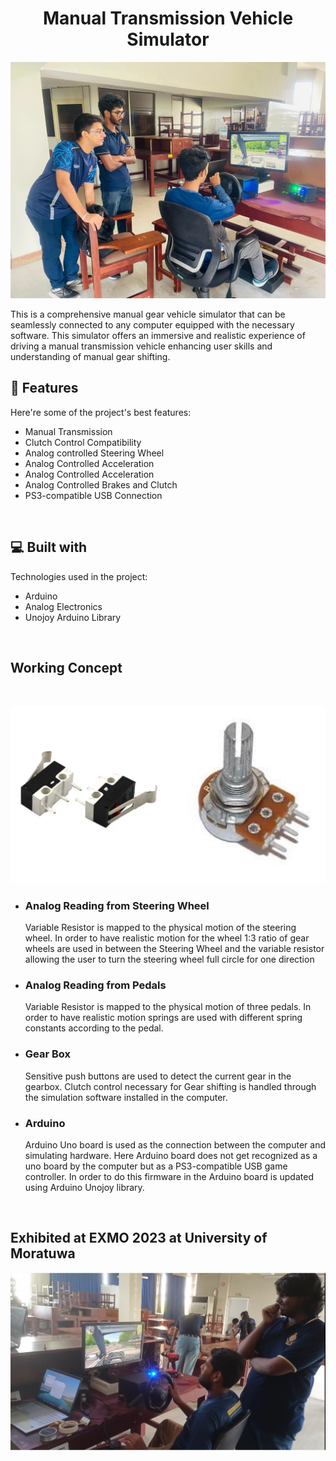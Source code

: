 <h1 align="center" id="title">Manual Transmission Vehicle Simulator</h1>

<p align="center"><img src="https://github.com/RuchiraAbeywardhane/Manual-transmission-Vehicle-Simulator/blob/6b34faca125f20301f06f9bede190b22e4168e91/Images/MainImage1.jpg" alt="project-image"></p>

<p id="description">This is a comprehensive manual gear vehicle simulator that can be seamlessly connected to any computer equipped with the necessary software. This simulator offers an immersive and realistic experience of driving a manual transmission vehicle enhancing user skills and understanding of manual gear shifting.</p>
  
<h2>🧐 Features</h2>

Here're some of the project's best features:

*   Manual Transmission
*   Clutch Control Compatibility
*   Analog controlled Steering Wheel
*   Analog Controlled Acceleration
*   Analog Controlled Acceleration
*   Analog Controlled Brakes and Clutch
*   PS3-compatible USB Connection  
<br>
<h2>💻 Built with</h2>

Technologies used in the project:

*   Arduino
*   Analog Electronics
*   Unojoy Arduino Library


<br>
<h2 align="left" id="title">Working Concept</h2>
<br>
<p align="center"><img src="https://github.com/RuchiraAbeywardhane/Manual-transmission-Vehicle-Simulator/blob/f9349dea7dd1fa0874288fdfa47b9133517e2884/Images/WorkingConcept.png" alt="concept-image"></p>

*  <h3> Analog Reading from Steering Wheel </h3> Variable Resistor is mapped to the physical motion of the steering wheel. In order to have realistic motion for the wheel 1:3 ratio of gear wheels are used in between the Steering Wheel and the variable resistor allowing the user to turn the steering wheel full circle for one direction

*  <h3> Analog Reading from Pedals</h3> Variable Resistor is mapped to the physical motion of three pedals.  In order to have realistic motion springs are used with different spring constants according to the pedal. 

*  <h3> Gear Box</h3> Sensitive push buttons are used to detect the current gear in the gearbox. Clutch control necessary for Gear shifting is handled through the simulation software installed in the computer.

*  <h3> Arduino</h3> Arduino Uno board is used as the connection between the computer and simulating hardware. Here Arduino board does not get recognized as a uno board by the computer but as a PS3-compatible USB game controller. In order to do this firmware in the Arduino board is updated using Arduino Unojoy library.

<br>
<h2>Exhibited at EXMO 2023 at University of Moratuwa</h2>
<p align="center"><img src="https://github.com/RuchiraAbeywardhane/Manual-transmission-Vehicle-Simulator/blob/0cebf42378af27886ae8a9f8b109426e76593bc1/Images/EXMO.png" alt="EXMO-image"></p>
